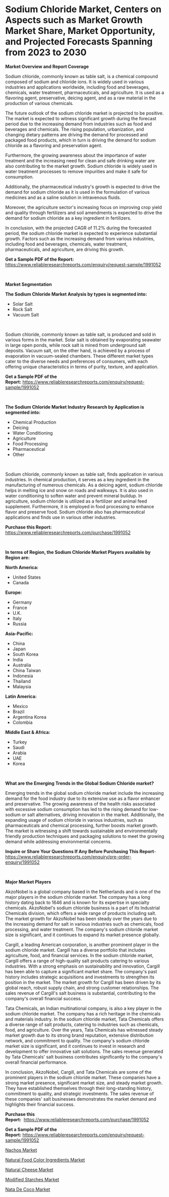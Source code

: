 <p><h1>Sodium Chloride Market, Centers on Aspects such as Market Growth Market Share, Market Opportunity, and Projected Forecasts Spanning from 2023 to 2030</h1></p><p><strong>Market Overview and Report Coverage</strong></p>
<p><p>Sodium chloride, commonly known as table salt, is a chemical compound composed of sodium and chloride ions. It is widely used in various industries and applications worldwide, including food and beverages, chemicals, water treatment, pharmaceuticals, and agriculture. It is used as a flavoring agent, preservative, deicing agent, and as a raw material in the production of various chemicals.</p><p>The future outlook of the sodium chloride market is projected to be positive. The market is expected to witness significant growth during the forecast period due to the increasing demand from industries such as food and beverages and chemicals. The rising population, urbanization, and changing dietary patterns are driving the demand for processed and packaged food products, which in turn is driving the demand for sodium chloride as a flavoring and preservation agent.</p><p>Furthermore, the growing awareness about the importance of water treatment and the increasing need for clean and safe drinking water are also contributing to the market growth. Sodium chloride is widely used in water treatment processes to remove impurities and make it safe for consumption.</p><p>Additionally, the pharmaceutical industry's growth is expected to drive the demand for sodium chloride as it is used in the formulation of various medicines and as a saline solution in intravenous fluids.</p><p>Moreover, the agriculture sector's increasing focus on improving crop yield and quality through fertilizers and soil amendments is expected to drive the demand for sodium chloride as a key ingredient in fertilizers.</p><p>In conclusion, with the projected CAGR of 11.2% during the forecasted period, the sodium chloride market is expected to experience substantial growth. Factors such as the increasing demand from various industries, including food and beverages, chemicals, water treatment, pharmaceuticals, and agriculture, are driving this growth.</p></p>
<p><strong>Get a Sample PDF of the Report:</strong> <a href="https://www.reliableresearchreports.com/enquiry/request-sample/1991052">https://www.reliableresearchreports.com/enquiry/request-sample/1991052</a></p>
<p>&nbsp;</p>
<p><strong>Market Segmentation</strong></p>
<p><strong>The Sodium Chloride Market Analysis by types is segmented into:</strong></p>
<p><ul><li>Solar Salt</li><li>Rock Salt</li><li>Vacuum Salt</li></ul></p>
<p>&nbsp;</p>
<p><p>Sodium chloride, commonly known as table salt, is produced and sold in various forms in the market. Solar salt is obtained by evaporating seawater in large open ponds, while rock salt is mined from underground salt deposits. Vacuum salt, on the other hand, is achieved by a process of evaporation in vacuum-sealed chambers. These different market types cater to the diverse needs and preferences of consumers, with each offering unique characteristics in terms of purity, texture, and application.</p></p>
<p><strong>Get a Sample PDF of the Report:</strong>&nbsp;<a href="https://www.reliableresearchreports.com/enquiry/request-sample/1991052">https://www.reliableresearchreports.com/enquiry/request-sample/1991052</a></p>
<p>&nbsp;</p>
<p><strong>The Sodium Chloride Market Industry Research by Application is segmented into:</strong></p>
<p><ul><li>Chemical Production</li><li>Deicing</li><li>Water Conditioning</li><li>Agriculture</li><li>Food Processing</li><li>Pharmaceutical</li><li>Other</li></ul></p>
<p>&nbsp;</p>
<p><p>Sodium chloride, commonly known as table salt, finds application in various industries. In chemical production, it serves as a key ingredient in the manufacturing of numerous chemicals. As a deicing agent, sodium chloride helps in melting ice and snow on roads and walkways. It is also used in water conditioning to soften water and prevent mineral buildup. In agriculture, sodium chloride is utilized as a fertilizer and animal feed supplement. Furthermore, it is employed in food processing to enhance flavor and preserve food. Sodium chloride also has pharmaceutical applications and finds use in various other industries.</p></p>
<p><strong>Purchase this Report:</strong>&nbsp; <a href="https://www.reliableresearchreports.com/purchase/1991052">https://www.reliableresearchreports.com/purchase/1991052</a></p>
<p>&nbsp;</p>
<p><strong>In terms of Region, the Sodium Chloride Market Players available by Region are:</strong></p>
<p>
    <p> <strong> North America: </strong>
        <ul>
            <li>United States</li>
            <li>Canada</li>
        </ul>
        </p> 
    <p> <strong> Europe: </strong>
        <ul>
            <li>Germany</li>
            <li>France</li>
            <li>U.K.</li>
            <li>Italy</li>
            <li>Russia</li>
        </ul>
        </p> 
    <p> <strong> Asia-Pacific: </strong>
        <ul>
            <li>China</li>
            <li>Japan</li>
            <li>South Korea</li>
            <li>India</li>
            <li>Australia</li>
            <li>China Taiwan</li>
            <li>Indonesia</li>
            <li>Thailand</li>
            <li>Malaysia</li>
        </ul>
        </p> 
    <p> <strong> Latin America: </strong>
        <ul>
            <li>Mexico</li>
            <li>Brazil</li>
            <li>Argentina Korea</li>
            <li>Colombia</li>
        </ul>
        </p> 
    <p> <strong> Middle East & Africa: </strong>
        <ul>
            <li>Turkey</li>
            <li>Saudi</li>
            <li>Arabia</li>
            <li>UAE</li>
            <li>Korea</li>
        </ul>
    </p>
    </p>
<p>&nbsp;</p>
<p><strong>What are the Emerging Trends in the Global Sodium Chloride market?</strong></p>
<p><p>Emerging trends in the global sodium chloride market include the increasing demand for the food industry due to its extensive use as a flavor enhancer and preservative. The growing awareness of the health risks associated with excessive sodium consumption has led to the rising demand for low-sodium or salt alternatives, driving innovation in the market. Additionally, the expanding usage of sodium chloride in various industries, such as pharmaceuticals and chemical processing, further boosts market growth. The market is witnessing a shift towards sustainable and environmentally friendly production techniques and packaging solutions to meet the growing demand while addressing environmental concerns.</p></p>
<p><strong>Inquire or Share Your Questions If Any Before Purchasing This Report</strong>- <a href="https://www.reliableresearchreports.com/enquiry/pre-order-enquiry/1991052">https://www.reliableresearchreports.com/enquiry/pre-order-enquiry/1991052</a></p>
<p>&nbsp;</p>
<p><strong>Major Market Players</strong></p>
<p><p>AkzoNobel is a global company based in the Netherlands and is one of the major players in the sodium chloride market. The company has a long history dating back to 1646 and is known for its expertise in specialty chemicals. AkzoNobel's sodium chloride business is a part of its Industrial Chemicals division, which offers a wide range of products including salt. The market growth for AkzoNobel has been steady over the years due to the increasing demand for salt in various industries such as chemicals, food processing, and water treatment. The company's sodium chloride market size is significant, and it continues to expand its market presence globally.</p><p>Cargill, a leading American corporation, is another prominent player in the sodium chloride market. Cargill has a diverse portfolio that includes agriculture, food, and financial services. In the sodium chloride market, Cargill offers a range of high-quality salt products catering to various industries. With a strong emphasis on sustainability and innovation, Cargill has been able to capture a significant market share. The company's past history includes strategic acquisitions and investments to strengthen its position in the market. The market growth for Cargill has been driven by its global reach, robust supply chain, and strong customer relationships. The sales revenue of Cargill's salt business is substantial, contributing to the company's overall financial success.</p><p>Tata Chemicals, an Indian multinational company, is also a key player in the sodium chloride market. The company has a rich heritage in the chemicals and materials industry. In the sodium chloride market, Tata Chemicals offers a diverse range of salt products, catering to industries such as chemicals, food, and agriculture. Over the years, Tata Chemicals has witnessed steady market growth due to its strong brand reputation, extensive distribution network, and commitment to quality. The company's sodium chloride market size is significant, and it continues to invest in research and development to offer innovative salt solutions. The sales revenue generated by Tata Chemicals' salt business contributes significantly to the company's overall financial performance.</p><p>In conclusion, AkzoNobel, Cargill, and Tata Chemicals are some of the prominent players in the sodium chloride market. These companies have a strong market presence, significant market size, and steady market growth. They have established themselves through their long-standing history, commitment to quality, and strategic investments. The sales revenue of these companies' salt businesses demonstrates the market demand and highlights their financial success.</p></p>
<p><strong>Purchase this Report:</strong>&nbsp;&nbsp;<a href="https://www.reliableresearchreports.com/purchase/1991052">https://www.reliableresearchreports.com/purchase/1991052</a></p>
<p></p>
<p><strong>Get a Sample PDF of the Report:</strong>&nbsp;<a href="https://www.reliableresearchreports.com/enquiry/request-sample/1991052">https://www.reliableresearchreports.com/enquiry/request-sample/1991052</a></p>
<p><p><a href="https://medium.com/@wilmaheaney/decoding-nachos-market-metrics-market-share-trends-and-growth-patterns-9782e20c67c2">Nachos Market</a></p><p><a href="https://medium.com/@holliswelch2023/natural-food-color-ingredients-market-size-market-outlook-and-market-forecast-2023-to-2030-d73109a7cdbf">Natural Food Color Ingredients Market</a></p><p><a href="https://medium.com/@vilmalittel/natural-cheese-market-insights-into-market-cagr-market-trends-and-growth-strategies-7fa0ca53ad71">Natural Cheese Market</a></p><p><a href="https://medium.com/@marcoslemke2023/modified-starches-market-competitive-analysis-market-trends-and-forecast-to-2030-1cafd21e1c53">Modified Starches Market</a></p><p><a href="https://medium.com/@daishawolff/nata-de-coco-market-the-key-to-successful-business-strategy-forecast-till-2030-7c46f8468ac5">Nata De Coco Market</a></p></p>